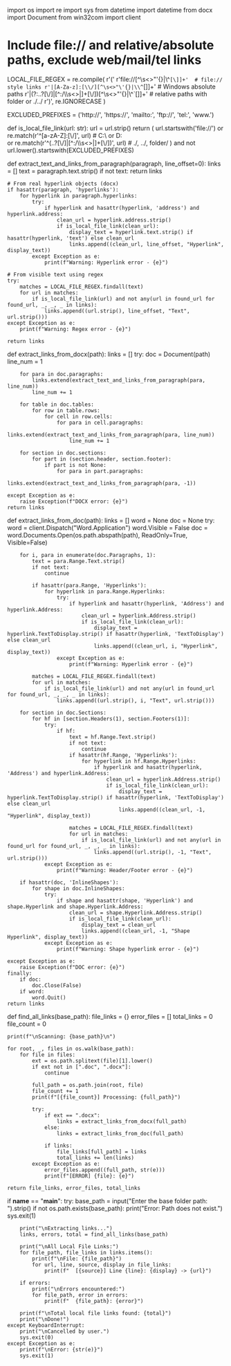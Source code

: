 import os
import re
import sys
from datetime import datetime
from docx import Document
from win32com import client

# Include file:// and relative/absolute paths, exclude web/mail/tel links
LOCAL_FILE_REGEX = re.compile(
    r'('
    r'file://[^\s<>"\'{}|\\^`[\]]+'  # file:// style links
    r'|[A-Za-z]:[\\/][^\s<>"\'{}|\\^`[\]]+'  # Windows absolute paths
    r'|(?:\.\.?[\\/]|[^:/\\\s<>|]+[\\/])[^\s<>"\'{}|\\^`[\]]+'  # relative paths with folder or ./../
    r')',
    re.IGNORECASE
)

EXCLUDED_PREFIXES = ('http://', 'https://', 'mailto:', 'ftp://', 'tel:', 'www.')

def is_local_file_link(url: str):
    url = url.strip()
    return (
        url.startswith('file://')
        or re.match(r'^[a-zA-Z]:[\\/]', url)  # C:\ or D:\
        or re.match(r'^(\.\.?[\\/]|[^:/\\\s<>|]+[\\/])', url)  # ./, ../, folder/
    ) and not url.lower().startswith(EXCLUDED_PREFIXES)

def extract_text_and_links_from_paragraph(paragraph, line_offset=0):
    links = []
    text = paragraph.text.strip()
    if not text:
        return links

    # From real hyperlink objects (docx)
    if hasattr(paragraph, 'hyperlinks'):
        for hyperlink in paragraph.hyperlinks:
            try:
                if hyperlink and hasattr(hyperlink, 'address') and hyperlink.address:
                    clean_url = hyperlink.address.strip()
                    if is_local_file_link(clean_url):
                        display_text = hyperlink.text.strip() if hasattr(hyperlink, 'text') else clean_url
                        links.append((clean_url, line_offset, "Hyperlink", display_text))
            except Exception as e:
                print(f"Warning: Hyperlink error - {e}")

    # From visible text using regex
    try:
        matches = LOCAL_FILE_REGEX.findall(text)
        for url in matches:
            if is_local_file_link(url) and not any(url in found_url for found_url, _, _, _ in links):
                links.append((url.strip(), line_offset, "Text", url.strip()))
    except Exception as e:
        print(f"Warning: Regex error - {e}")

    return links

def extract_links_from_docx(path):
    links = []
    try:
        doc = Document(path)
        line_num = 1

        for para in doc.paragraphs:
            links.extend(extract_text_and_links_from_paragraph(para, line_num))
            line_num += 1

        for table in doc.tables:
            for row in table.rows:
                for cell in row.cells:
                    for para in cell.paragraphs:
                        links.extend(extract_text_and_links_from_paragraph(para, line_num))
                        line_num += 1

        for section in doc.sections:
            for part in (section.header, section.footer):
                if part is not None:
                    for para in part.paragraphs:
                        links.extend(extract_text_and_links_from_paragraph(para, -1))

    except Exception as e:
        raise Exception(f"DOCX error: {e}")
    return links

def extract_links_from_doc(path):
    links = []
    word = None
    doc = None
    try:
        word = client.Dispatch("Word.Application")
        word.Visible = False
        doc = word.Documents.Open(os.path.abspath(path), ReadOnly=True, Visible=False)

        for i, para in enumerate(doc.Paragraphs, 1):
            text = para.Range.Text.strip()
            if not text:
                continue

            if hasattr(para.Range, 'Hyperlinks'):
                for hyperlink in para.Range.Hyperlinks:
                    try:
                        if hyperlink and hasattr(hyperlink, 'Address') and hyperlink.Address:
                            clean_url = hyperlink.Address.strip()
                            if is_local_file_link(clean_url):
                                display_text = hyperlink.TextToDisplay.strip() if hasattr(hyperlink, 'TextToDisplay') else clean_url
                                links.append((clean_url, i, "Hyperlink", display_text))
                    except Exception as e:
                        print(f"Warning: Hyperlink error - {e}")

            matches = LOCAL_FILE_REGEX.findall(text)
            for url in matches:
                if is_local_file_link(url) and not any(url in found_url for found_url, _, _, _ in links):
                    links.append((url.strip(), i, "Text", url.strip()))

        for section in doc.Sections:
            for hf in [section.Headers(1), section.Footers(1)]:
                try:
                    if hf:
                        text = hf.Range.Text.strip()
                        if not text:
                            continue
                        if hasattr(hf.Range, 'Hyperlinks'):
                            for hyperlink in hf.Range.Hyperlinks:
                                if hyperlink and hasattr(hyperlink, 'Address') and hyperlink.Address:
                                    clean_url = hyperlink.Address.strip()
                                    if is_local_file_link(clean_url):
                                        display_text = hyperlink.TextToDisplay.strip() if hasattr(hyperlink, 'TextToDisplay') else clean_url
                                        links.append((clean_url, -1, "Hyperlink", display_text))

                        matches = LOCAL_FILE_REGEX.findall(text)
                        for url in matches:
                            if is_local_file_link(url) and not any(url in found_url for found_url, _, _, _ in links):
                                links.append((url.strip(), -1, "Text", url.strip()))
                except Exception as e:
                    print(f"Warning: Header/Footer error - {e}")

        if hasattr(doc, 'InlineShapes'):
            for shape in doc.InlineShapes:
                try:
                    if shape and hasattr(shape, 'Hyperlink') and shape.Hyperlink and shape.Hyperlink.Address:
                        clean_url = shape.Hyperlink.Address.strip()
                        if is_local_file_link(clean_url):
                            display_text = clean_url
                            links.append((clean_url, -1, "Shape Hyperlink", display_text))
                except Exception as e:
                    print(f"Warning: Shape hyperlink error - {e}")

    except Exception as e:
        raise Exception(f"DOC error: {e}")
    finally:
        if doc:
            doc.Close(False)
        if word:
            word.Quit()
    return links

def find_all_links(base_path):
    file_links = {}
    error_files = []
    total_links = 0
    file_count = 0

    print(f"\nScanning: {base_path}\n")

    for root, _, files in os.walk(base_path):
        for file in files:
            ext = os.path.splitext(file)[1].lower()
            if ext not in [".doc", ".docx"]:
                continue

            full_path = os.path.join(root, file)
            file_count += 1
            print(f"[{file_count}] Processing: {full_path}")

            try:
                if ext == ".docx":
                    links = extract_links_from_docx(full_path)
                else:
                    links = extract_links_from_doc(full_path)

                if links:
                    file_links[full_path] = links
                    total_links += len(links)
            except Exception as e:
                error_files.append((full_path, str(e)))
                print(f"[ERROR] {file}: {e}")

    return file_links, error_files, total_links

if __name__ == "__main__":
    try:
        base_path = input("Enter the base folder path: ").strip()
        if not os.path.exists(base_path):
            print("Error: Path does not exist.")
            sys.exit(1)

        print("\nExtracting links...")
        links, errors, total = find_all_links(base_path)

        print("\nAll Local File Links:")
        for file_path, file_links in links.items():
            print(f"\nFile: {file_path}")
            for url, line, source, display in file_links:
                print(f"  [{source}] Line {line}: {display} -> {url}")

        if errors:
            print("\nErrors encountered:")
            for file_path, error in errors:
                print(f"  {file_path}: {error}")

        print(f"\nTotal local file links found: {total}")
        print("\nDone!")
    except KeyboardInterrupt:
        print("\nCancelled by user.")
        sys.exit(0)
    except Exception as e:
        print(f"\nError: {str(e)}")
        sys.exit(1)